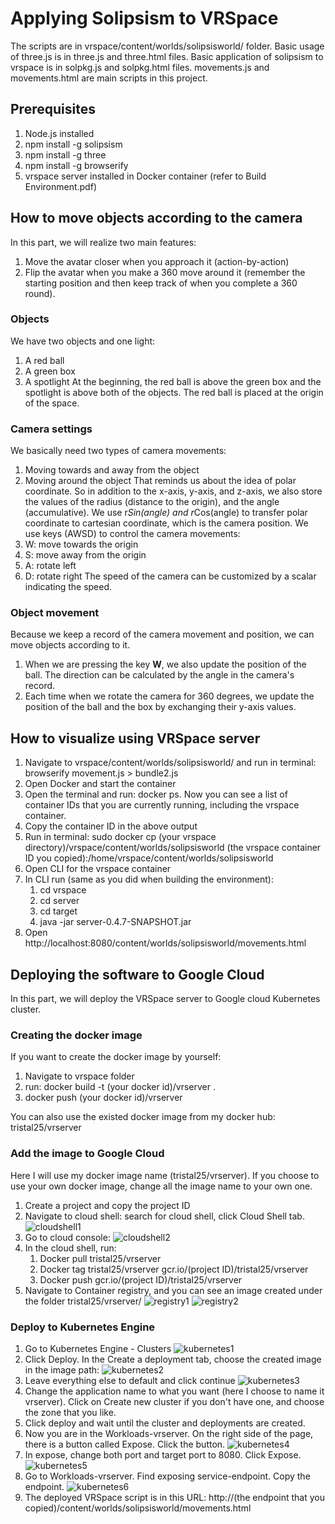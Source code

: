 # Applying Solipsism to VRSpace

The scripts are in vrspace/content/worlds/solipsisworld/ folder. Basic usage of three.js is in three.js and three.html files. Basic application of solipsism to vrspace is in solpkg.js and solpkg.html files. movements.js and movements.html are main scripts in this project. 

## Prerequisites

1. Node.js installed
2. npm install -g solipsism 
3. npm install -g three 
4. npm install -g browserify
5. vrspace server installed in Docker container (refer to Build Environment.pdf)

## How to move objects according to the camera

In this part, we will realize two main features:
1. Move the avatar closer when you approach it (action-by-action)
2. Flip the avatar when you make a 360 move around it (remember the starting position and then keep track of when you complete a 360 round).

### Objects

We have two objects and one light:
1. A red ball
2. A green box
3. A spotlight
At the beginning, the red ball is above the green box and the spotlight is above both of the objects. The red ball is placed at the origin of the space. 

### Camera settings

We basically need two types of camera movements: 
1. Moving towards and away from the object
2. Moving around the object
That reminds us about the idea of polar coordinate. So in addition to the x-axis, y-axis, and z-axis, we also store the values of the radius (distance to the origin), and the angle (accumulative). We use r*Sin(angle) and r*Cos(angle) to transfer polar coordinate to cartesian coordinate, which is the camera position. 
We use keys (AWSD) to control the camera movements:
1. W: move towards the origin
2. S: move away from the origin
3. A: rotate left
4. D: rotate right
The speed of the camera can be customized by a scalar indicating the speed. 

### Object movement

Because we keep a record of the camera movement and position, we can move objects according to it. 
1. When we are pressing the key __W__, we also update the position of the ball. The direction can be calculated by the angle in the camera's record. 
2. Each time when we rotate the camera for 360 degrees, we update the position of the ball and the box by exchanging their y-axis values. 

## How to visualize using VRSpace server

1. Navigate to vrspace/content/worlds/solipsisworld/ and run in terminal: browserify movement.js > bundle2.js
2. Open Docker and start the container
3. Open the terminal and run: docker ps. Now you can see a list of container IDs that you are currently running, including the vrspace container.
4. Copy the container ID in the above output
5. Run in terminal: sudo docker cp (your vrspace directory)/vrspace/content/worlds/solipsisworld (the vrspace container ID you copied):/home/vrspace/content/worlds/solipsisworld
6. Open CLI for the vrspace container
7. In CLI run (same as you did when building the environment):
   1. cd vrspace
   2. cd server
   3. cd target
   4. java -jar server-0.4.7-SNAPSHOT.jar
8. Open http://localhost:8080/content/worlds/solipsisworld/movements.html



## Deploying the software to Google Cloud

In this part, we will deploy the VRSpace server to Google cloud Kubernetes cluster. 

### Creating the docker image

If you want to create the docker image by yourself: 
1. Navigate to vrspace folder
2. run: docker build -t (your docker id)/vrserver .
3. docker push (your docker id)/vrserver

You can also use the existed docker image from my docker hub: tristal25/vrserver

### Add the image to Google Cloud

Here I will use my docker image name (tristal25/vrserver). If you choose to use your own docker image, change all the image name to your own one. 
1. Create a project and copy the project ID
2. Navigate to cloud shell: search for cloud shell, click Cloud Shell tab. 
   ![cloudshell1](doc/cloudshell1.png)
3. Go to cloud console:
   ![cloudshell2](doc/cloudshell2.png)
4. In the cloud shell, run:
   1. Docker pull tristal25/vrserver
   2. Docker tag tristal25/vrserver gcr.io/(project ID)/tristal25/vrserver
   3. Docker push gcr.io/(project ID)/tristal25/vrserver
5. Navigate to Container registry, and you can see an image created under the folder tristal25/vrserver/
   ![registry1](doc/registry1.png)
   ![registry2](doc/registry2.png)

### Deploy to Kubernetes Engine

1. Go to Kubernetes Engine - Clusters
   ![kubernetes1](doc/kubernetes1.png)
2. Click Deploy. In the Create a deployment tab, choose the created image in the image path:
   ![kubernetes2](doc/kubernetes2.png)
3. Leave everything else to default and click continue
   ![kubernetes3](doc/kubernetes3.png)
4. Change the application name to what you want (here I choose to name it vrserver). Click on Create new cluster if you don't have one, and choose the zone that you like. 
5. Click deploy and wait until the cluster and deployments are created. 
6. Now you are in the Workloads-vrserver. On the right side of the page, there is a button called Expose. Click the button. 
   ![kubernetes4](doc/kubernetes4.png)
7. In expose, change both port and target port to 8080. Click Expose. 
   ![kubernetes5](doc/kubernetes5.png)
8. Go to Workloads-vrserver. Find exposing service-endpoint. Copy the endpoint. 
   ![kubernetes6](doc/kubernetes6.png)
9. The deployed VRSpace script is in this URL: http://(the endpoint that you copied)/content/worlds/solipsisworld/movements.html
